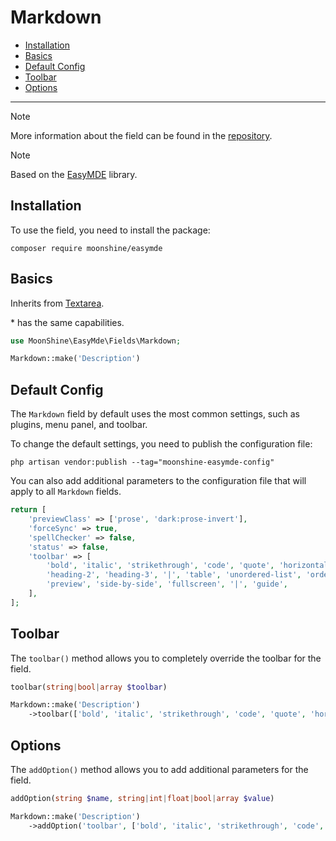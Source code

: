 # Markdown

- [Installation](#installation)
- [Basics](#basics)
- [Default Config](#default-config)
- [Toolbar](#toolbar)
- [Options](#options)

---

> [!NOTE]
> More information about the field can be found in the [repository](https://github.com/moonshine-software/easymde).

> [!NOTE]
> Based on the [EasyMDE](https://github.com/Ionaru/easy-markdown-editor) library.

<a name="installation"></a>
## Installation

To use the field, you need to install the package:

```shell
composer require moonshine/easymde
```

<a name="basics"></a>
## Basics

Inherits from [Textarea](/docs/{{version}}/fields/textarea).

\* has the same capabilities.

```php
use MoonShine\EasyMde\Fields\Markdown;

Markdown::make('Description')
```

<a name="default-config"></a>
## Default Config

The `Markdown` field by default uses the most common settings, such as plugins, menu panel, and toolbar.

To change the default settings, you need to publish the configuration file:

```shell
php artisan vendor:publish --tag="moonshine-easymde-config"
```

You can also add additional parameters to the configuration file that will apply to all `Markdown` fields.

```php
return [
    'previewClass' => ['prose', 'dark:prose-invert'],
    'forceSync' => true,
    'spellChecker' => false,
    'status' => false,
    'toolbar' => [
        'bold', 'italic', 'strikethrough', 'code', 'quote', 'horizontal-rule', '|', 'heading-1',
        'heading-2', 'heading-3', '|', 'table', 'unordered-list', 'ordered-list', '|', 'link', 'image', '|',
        'preview', 'side-by-side', 'fullscreen', '|', 'guide',
    ],
];
```

<a name="toolbar"></a>
## Toolbar

The `toolbar()` method allows you to completely override the toolbar for the field.

```php
toolbar(string|bool|array $toolbar)
```

```php
Markdown::make('Description')
    ->toolbar(['bold', 'italic', 'strikethrough', 'code', 'quote', 'horizontal-rule'])
```

<a name="options"></a>
## Options

The `addOption()` method allows you to add additional parameters for the field.

```php
addOption(string $name, string|int|float|bool|array $value)
```

```php
Markdown::make('Description')
    ->addOption('toolbar', ['bold', 'italic', 'strikethrough', 'code', 'quote', 'horizontal-rule'])
```
